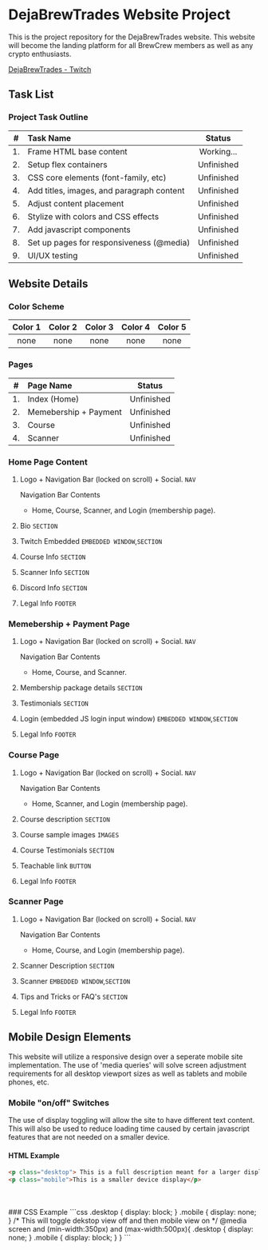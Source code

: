 # DejaBrewTrades Website Project

This is the project repository for the DejaBrewTrades website. This website will become the landing platform for all BrewCrew members as well as any crypto enthusiasts.  

[DejaBrewTrades - Twitch](www.twitch.com/dejabrewtrades)

## Task List

### Project Task Outline

| #  | Task Name | Status |
|:----:|:-----------------------| :-------:|
| 1. | Frame HTML base content | Working...|
| 2. | Setup flex containers | Unfinished|
| 3. | CSS core elements (font-family, etc) | Unfinished|
| 4. | Add titles, images, and paragraph content | Unfinished|
| 5. | Adjust content placement | Unfinished|
| 6. | Stylize with colors and CSS effects | Unfinished|
| 7. | Add javascript components | Unfinished|
| 8. | Set up pages for responsiveness (@media) | Unfinished|
| 9. | UI/UX testing | Unfinished|

## Website Details

### Color Scheme

| Color 1 | Color 2 | Color 3 | Color 4 | Color 5 |
|:-------:|:-------:|:-------:|:-------:|:-------:|
| none | none | none | none | none |

### Pages

| #  | Page Name | Status |
|:----:|:-----------------------| :-------:|
| 1. | Index (Home) |Unfinished |
| 2. | Memebership + Payment | Unfinished|
| 3. | Course | Unfinished|
| 4. | Scanner | Unfinished|

### Home Page Content

1. Logo + Navigation Bar (locked on scroll) + Social. `NAV`

    Navigation Bar Contents
    - Home, Course, Scanner, and Login (membership page). 
2. Bio `SECTION`
3. Twitch Embedded `EMBEDDED WINDOW`,`SECTION`
4. Course Info `SECTION`
5. Scanner Info `SECTION`
6. Discord Info `SECTION`
7. Legal Info `FOOTER`

### Memebership + Payment Page

1. Logo + Navigation Bar (locked on scroll) + Social. `NAV`
    
    Navigation Bar Contents
    - Home, Course, and Scanner.
2. Membership package details `SECTION`
3. Testimonials `SECTION`
4. Login (embedded JS login input window) `EMBEDDED WINDOW`,`SECTION`
5. Legal Info `FOOTER`

### Course Page

1. Logo + Navigation Bar (locked on scroll) + Social. `NAV`

    Navigation Bar Contents
    - Home, Scanner, and Login (membership page).
2. Course description `SECTION`
3. Course sample images `IMAGES`
4. Course Testimonials `SECTION`
5. Teachable link `BUTTON`
6. Legal Info `FOOTER`

### Scanner Page

1. Logo + Navigation Bar (locked on scroll) + Social. `NAV`

    Navigation Bar Contents
    - Home, Course, and Login (membership page).
2. Scanner Description `SECTION`
3. Scanner `EMBEDDED WINDOW`,`SECTION`
4. Tips and Tricks or FAQ's `SECTION`
5. Legal Info `FOOTER`

## Mobile Design Elements

This website will utilize a responsive design over a seperate mobile site implementation. The use of 'media queries' will solve screen adjustment requirements for all desktop viewport sizes as well as tablets and mobile phones, etc. 

### Mobile "on/off" Switches

The use of display toggling will allow the site to have different text content. This will also be used to reduce loading time caused by certain javascript features that are not needed on a smaller device.

#### HTML Example
```html
<p class="desktop"> This is a full description meant for a larger display such as a desktop or a tablet.</p>
<p class="mobile">This is a smaller device display</p>
```
<br>
<br>
### CSS Example
```css
.desktop {
        display: block;
}
.mobile {
        display: none;
}
/* This will toggle dekstop view off and then mobile view on */
@media screen and (min-width:350px) and (max-width:500px){
    .desktop {
        display: none;
    }
    .mobile {
        display: block;
    }
}
```
<br>
<br>

